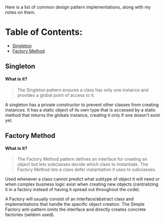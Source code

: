 Here is a list of common design pattern implementations, along with my
notes on them.

# Table of Contents:
- [Singleton](#singleton)
- [Factory Method](#factory-method)

## Singleton
#### What is it?
> The Singleton pattern ensures a class has only one instance and
> provides a global point of access to it.

A singleton has a private constructor to prevent other classes from
creating instances. It has a static object of its own type that is
accessed by a static method that returns the globals instance, creating
it only if one doesn't exist yet.

## Factory Method
#### What is it?
> The Factory Method pattern defines an interface for creating an object
> but lets subclasses decide which class to instantiate. The Factory
> Method lets a class defer instantiation it uses to subclasses.

Used whenever a class cannot predict what subtype of object it will need
or when complex business logic exist when creating new objects
(centralizing it in a factory instead of having it spread out throughout
the code).  

A Factory will usually consist of an interface/abstract class and
implementations that handle the specific object creation. The Simple
Factory anti-pattern omits the interface and directly creates concrete
factories (seldom used).
